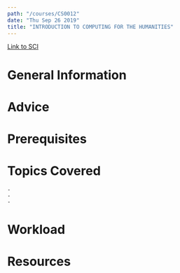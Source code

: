 ```yaml
---
path: "/courses/CS0012"
date: "Thu Sep 26 2019"
title: "INTRODUCTION TO COMPUTING FOR THE HUMANITIES"
---
```

[Link to SCI]("http://courses.sci.pitt.edu/courses/courses/view/CS-0012")

# General Information

# Advice


# Prerequisites
<!-- PREREQ_REPLACEMENT (Do not remove) -->

<!-- END PREREQ_REPLACEMENT (Do not remove) -->
# Topics Covered
	- 
	-
	-
# Workload

<!-- TESTIMONIALS
# Testimonials
This gets replaced with Gatsby, its
data comes from Google Sheets for easier
editing!
-->

# Resources
